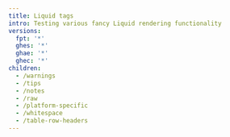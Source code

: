 ```yaml
---
title: Liquid tags
intro: Testing various fancy Liquid rendering functionality
versions:
  fpt: '*'
  ghes: '*'
  ghae: '*'
  ghec: '*'
children:
  - /warnings
  - /tips
  - /notes
  - /raw
  - /platform-specific
  - /whitespace
  - /table-row-headers
---
```

